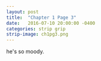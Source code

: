```yaml
---
layout: post
title:  "Chapter 1 Page 3"
date:   2016-07-10 20:00:00 -0400
categories: strip grip
strip-image: ch1pg3.png
---
```

he's so moody.

